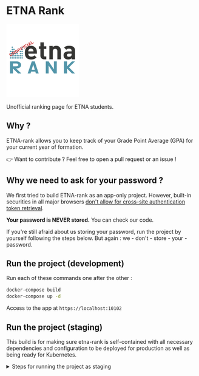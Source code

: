 # ETNA Rank

![ETNA Rank logo](./app/app/public/logo192.png)

Unofficial ranking page for ETNA students.

## Why ?

ETNA-rank allows you to keep track of your Grade Point Average (GPA) for your current year of formation.

:point_right: Want to contribute ? Feel free to open a pull request or an issue !

## Why we need to ask for your password ?

We first tried to build ETNA-rank as an app-only project. However, built-in securities in all major browsers [don't allow for cross-site authentication token retrieval](https://cheatsheetseries.owasp.org/cheatsheets/Cross-Site_Request_Forgery_Prevention_Cheat_Sheet.html).

**Your password is NEVER stored.** You can check our code.

If you're still afraid about us storing your password, run the project by yourself following the steps below. But again : we - don't - store - your - password.

## Run the project (development)

Run each of these commands one after the other :

```bash
docker-compose build
docker-compose up -d
```

Access to the app at `https://localhost:10102`

## Run the project (staging)

This build is for making sure etna-rank is self-contained with all necessary dependencies and configuration to be deployed for production as well as being ready for Kubernetes.

<details>
<summary>Steps for running the project as staging</summary>
<br>

Run each of these commands one after the other :

```bash
# Setting up certificates
mkdir ./certs
chmod 700 ./certs
openssl req -x509 -nodes -days 365 -newkey rsa:2048 -keyout ./certs/app.key -out ./certs/app.crt
openssl dhparam -out ./certs/dhparam.pem 2048

# Running web platform
docker-compose -f prod.docker-compose.yml build
docker-compose -f prod.docker-compose.yml up -d
```

Access to the app at `https://localhost:10102`

</details>

